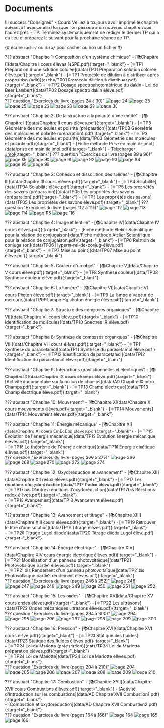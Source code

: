 # Documents


!!! success "Consignes"
    - Cours: Veillez à toujours avoir imprimé le chapitre suivant à l'avance ainsi lorsque l'on passera à un nouveau chapitre vous l'aurez prêt.
    - TP: Terminez systématiquement de rédiger le dernier TP qui a eu lieu et préparez le suivant pour la prochaine séance de TP. 



{# écrire `cache/` ou `data/` pour cacher ou non un fichier #} 

??? abstract "Chapitre 1: Composition d'un système chimique"
    - [📚Chapitre I](data/Chapitre I cours élèves 1eSPE.pdf){:target="_blank"}
    - [⚛️TP1 Préparation d'une solution colorée](data/TP01 Préparation solution colorée élève.pdf){:target="_blank"}
    - [⚛️TP1 Protocole de dilution à distribuer après proposition (édit)](cache/TP01 Protocole dilution à distribuer.pdf){:target="_blank"}
    - [⚛️TP2 Dosage spectrophotométrique du dakin - Loi de Beer Lambert](data/TP02 Dosage spectro dakin élève.pdf){:target="_blank"}    
    ??? question "Exercices du livre (pages 24 à 30)"
        ![page 24](data/p24.png)
        ![page 25](data/p25.png)
        ![page 25](data/p25.png)
        ![page 26](data/p26.png)
        ![page 28](data/p28.png)
        ![page 29](data/p29.png)
        ![page 30](data/p30.png)

    
??? abstract "Chapitre 2: De la structure à la polarité d'une entité"
    - [📚Chapitre II](data/Chapitre II cours élèves.pdf){:target="_blank"}
    - [⚛️TP3  Géométrie des molécules et polarité (préparation)](data/TP03 Géométrie des molécules et polarité (préparation).pdf){:target="_blank"}
    - [⚛️TP3 Géométrie des molécules et polarité](data/TP03 Géométrie des molécules et polarité.pdf){:target="_blank"}
    - [Fiche méthode Prise en main de jmol](data/prise en main de jmol.pdf){:target="_blank"}
    - [Télécharger Jmol](http://sourceforge.net/projects/jmol/files/latest/download?source=files){:target="_blank"}
    ??? question "Exercices du livre (pages 89 à 96)"
        ![page 89](data/p89.png)
        ![page 90](data/p90.png)
        ![page 91](data/p91.png)
        ![page 92](data/p92.png)
        ![page 93](data/p93.png)
        ![page 94](data/p94.png)
        ![page 95](data/p95.png)
        ![page 96](data/p96.png)        
    
??? abstract "Chapitre 3: Cohésion et dissolution des solides"
    - [📚Chapitre III](data/Chapitre III cours élèves.pdf){:target="_blank"}
    - [⚛️TP4 Solubilité](data/TP04 Solubilite élève.pdf){:target="_blank"}
    - [⚛️TP5 Les propriétés des savons (préparation)](data/TP05 Les propriétés des savons (préparation).pdf){:target="_blank"}
    - [⚛️TP5 Les propriétés des savons](data/TP05 Les propriétés des savons élève.pdf){:target="_blank"}
    ??? question "Exercices du livre (pages 112 à 116)" 
        ![page 112](data/p112.png)
        ![page 113](data/p113.png)
        ![page 114](data/p114.png)
        ![page 115](data/p115.png)
        ![page 116](data/p116.png)

    
??? abstract "Chapitre 4: Image et lentille"
    - [📚Chapitre IV](data/Chapitre IV cours élèves.pdf){:target="_blank"}
    - [Fiche méthode Atelier Scientifique pour la relation de conjugaison](data/Fiche méthode Atelier Scientifique pour la relation de conjugaison.pdf){:target="_blank"}
    - [⚛️TP6 Relation de conjugaison](data/TP06 Hyperm-rel-de-conjug-élève.pdf){:target="_blank"}
    - [⚛️TP7 Mise au point](data/TP07 Mise au point élève.pdf){:target="_blank"}



??? abstract "Chapitre 5: Couleur d'un objet"
    - [📚Chapitre V](data/Chapitre V cours élève.pdf){:target="_blank"}
    - [⚛️TP8 Synthèse couleur](data/TP08 Synthèse couleur élève.pdf){:target="_blank"}

 
??? abstract "Chapitre 6: La lumière"
    - [📚Chapitre VI](data/Chapitre VI cours Photon élève.pdf){:target="_blank"}
    - [⚛️TP9 La lampe à vapeur de mercure](data/TP09 Lampe Hg photon énergie élève.pdf){:target="_blank"}
 
??? abstract "Chapitre 7: Structure des composés organiques"
    - [📚Chapitre VII](data/Chapitre VII cours élève.pdf){:target="_blank"}
    - [⚛️TP10 Identification de molécules](data/TP10 Spectres IR élève.pdf){:target="_blank"}
 
 
??? abstract "Chapitre 8: Synthèse de composés organiques"
    - [📚Chapitre VIII](data/Chapitre VIII cours élèves.pdf){:target="_blank"}
    - [⚛️TP11 Synthèse du paracetamol](data/TP11 Synthèse du paracetamol élève.pdf      ){:target="_blank"}
    - [⚛️TP12 Identification du paracetamol](data/TP12 Identification du paracetamol élève.pdf){:target="_blank"}
    
??? abstract "Chapitre 9: Interactions gravitationnelles et électriques"
    - [📚Chapitre IX](data/Chapitre IX cours champs élève.pdf){:target="_blank"}
    - [Activité documentaire sur la notion de champs](data/AD Chapitre IX intro Champs.pdf){:target="_blank"}
    - [⚛️TP13 Champ électrique](data/TP13 Champ électrique élève.pdf){:target="_blank"}    
 
??? abstract "Chapitre 10: Mouvement"
    - [📚Chapitre X](data/Chapitre X cours mouvements élèves.pdf){:target="_blank"}
    - [⚛️TP14 Mouvements](data/TP14 Mouvement élèves.pdf){:target="_blank"}    
    
??? abstract "Chapitre 11: Énergie mécanique"
    - [📚Chapitre XI](data/Chapitre XI cours EmEcEpp élèves.pdf){:target="_blank"}
    - [⚛️TP15 Évolution de l'énergie mécanique](data/TP15 Évolution énergie mécanique élèves.pdf){:target="_blank"}    
    - [⚛️TP16 Le théorème de l'énergie cinétique](data/TP16 Énergie cinétique élèves.pdf){:target="_blank"}        
    ??? question "Exercices du livre (pages 266 à 275)"
        ![page 266](data/p266.png)
        ![page 268](data/p268.png)
        ![page 270](data/p270.png)
        ![page 272](data/p272.png)
        ![page 274](data/p274.png)

 
??? abstract "Chapitre 12: Oxydoréduction et avancement"
    - [📚Chapitre XII](data/Chapitre XII redox élèves.pdf){:target="_blank"}
    - [⚛️TP17 Les réactions d'oxydoréduction](data/TP17 Redox  élèves.pdf){:target="_blank"}    
    - [⚛️TP17 bis D’autres réactions d'oxydoréduction](data/TP17bis Réactions redox élèves.pdf){:target="_blank"}    
    - [⚛️TP18 Avancement](data/TP18 Avancement élèves.pdf){:target="_blank"}        

 
??? abstract "Chapitre 13: Avancement et titrage"
    - [📚Chapitre XIII](data/Chapitre XIII cours élèves.pdf){:target="_blank"}
    - [⚛️TP19 Retrouver le titre d'une solution](data/TP19 Titrage élèves.pdf){:target="_blank"}    
    - [⚛️TP20 Titrage Lugol diiode](data/TP20 Titrage diiode Lugol élève.pdf){:target="_blank"}    

 
??? abstract "Chapitre 14: Énergie électrique"
    - [📚Chapitre XIV](data/Chapitre XIV cours énergie électrique élèves.pdf){:target="_blank"}
    - [⚛️TP21 Modélisation d'un panneau photovoltaïque](data/TP21 Photovoltaique partie1 élèves.pdf){:target="_blank"}    
    - [⚛️TP21 bis Rendement d'un panneau photovoltaïque](data/TP21bis Photovoltaique partie2 rendement élèves.pdf){:target="_blank"}    
    ??? question "Exercices du livre (pages 246 à 252)"
        ![page 246](data/p246.png)
        ![page 247](data/p247.png)
        ![page 248](data/p248.png)
        ![page 249](data/p249.png)
        ![page 250](data/p250.png)
        ![page 251](data/p251.png)
        ![page 252](data/p252.png)

 
??? abstract "Chapitre 15: Les ondes"
    - [📚Chapitre XV](data/Chapitre XV cours ondes élèves.pdf){:target="_blank"}
    - [⚛️TP22 Les ultrasons](data/TP22 Ondes mécaniques ultrasons élèves.pdf){:target="_blank"}    
    ??? question "Exercices du livre (pages 294 à 300)"
        ![page 294](data/p294.png)
        ![page 295](data/p295.png)
        ![page 296](data/p296.png)
        ![page 297](data/p297.png)
        ![page 298](data/p298.png)
        ![page 299](data/p299.png)
        ![page 300](data/p300.png)

??? abstract "Chapitre 16: Pression"
    - [📚Chapitre XVI](data/Chapitre XVI cours élève.pdf){:target="_blank"}
    - [⚛️TP23 Statique des fluides](data/TP23 Statique des fluides élèves.pdf){:target="_blank"}    
    - [⚛️TP24 Loi de Mariotte (préparation)](data/TP24 Loi de Mariotte préparation élèves.pdf){:target="_blank"}    
    - [⚛️TP24 Loi de Mariotte](data/TP24 Loi de Mariotte élèves.pdf){:target="_blank"}        
    ??? question "Exercices du livre (pages 204 à 210)"
        ![page 204](data/p204.png)
        ![page 205](data/p205.png)
        ![page 206](data/p206.png)
        ![page 207](data/p207.png)
        ![page 208](data/p208.png)
        ![page 209](data/p209.png)
        ![page 210](data/p210.png)

??? abstract "Chapitre 17: Combustion"
    - [📚Chapitre XVII](data/Chapitre XVII cours Combustions élèves.pdf){:target="_blank"}
    - [Activité d'introduction sur les combustions](data/AD Chapitre XVII Combustion1.pdf){:target="_blank"}    
    - [Combustion et oxydoréduction](data/AD Chapitre XVII Combustion2.pdf){:target="_blank"}    
    ??? question "Exercices du livre (pages 164 à 166)"
        ![page 164](data/p164.png)
        ![page 165](data/p165.png)
        ![page 166](data/p166.png)


